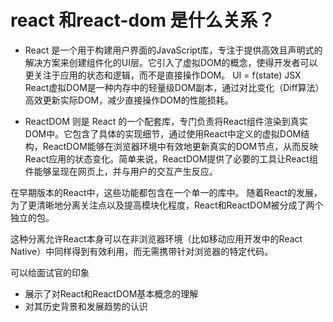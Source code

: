 # react 和react-dom 是什么关系？

- React  是一个用于构建用户界面的JavaScript库，专注于提供高效且声明式的解决方案来创建组件化的UI层。它引入了虚拟DOM的概念，使得开发者可以更关注于应用的状态和逻辑，而不是直接操作DOM。
    UI = f(state)
    JSX
    React虚拟DOM是一种内存中的轻量级DOM副本，通过对比变化（Diff算法）高效更新实际DOM，减少直接操作DOM的性能损耗。


- ReactDOM 则是 React 的一个配套库，专门负责将React组件渲染到真实DOM中。它包含了具体的实现细节，通过使用React中定义的虚拟DOM结构，ReactDOM能够在浏览器环境中有效地更新真实的DOM节点，从而反映React应用的状态变化。简单来说，ReactDOM提供了必要的工具让React组件能够呈现在网页上，并与用户的交互产生反应。

在早期版本的React中，这些功能都包含在一个单一的库中。
随着React的发展，为了更清晰地分离关注点以及提高模块化程度，React和ReactDOM被分成了两个独立的包。

这种分离允许React本身可以在非浏览器环境（比如移动应用开发中的React Native）中同样得到有效利用，而无需携带针对浏览器的特定代码。

可以给面试官的印象
- 展示了对React和ReactDOM基本概念的理解
- 对其历史背景和发展趋势的认识

